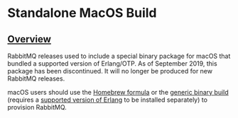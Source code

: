 <!--
Copyright (c) 2007-2020 VMware, Inc. or its affiliates.

All rights reserved. This program and the accompanying materials
are made available under the terms of the under the Apache License,
Version 2.0 (the "License”); you may not use this file except in compliance
with the License. You may obtain a copy of the License at

https://www.apache.org/licenses/LICENSE-2.0

Unless required by applicable law or agreed to in writing, software
distributed under the License is distributed on an "AS IS" BASIS,
WITHOUT WARRANTIES OR CONDITIONS OF ANY KIND, either express or implied.
See the License for the specific language governing permissions and
limitations under the License.
-->

# Standalone MacOS Build

## <a id="overview" class="anchor" href="#overview">Overview</a>

RabbitMQ releases used to include a special binary package for macOS that bundled
a supported version of Erlang/OTP. As of September 2019, this package has been discontinued.
It will no longer be produced for new RabbitMQ releases.

macOS users should use the [Homebrew formula](/install-homebrew.html)
or the [generic binary build](/install-generic-unix.html) (requires a [supported version of Erlang](/which-erlang.html)
to be installed separately) to provision RabbitMQ.
